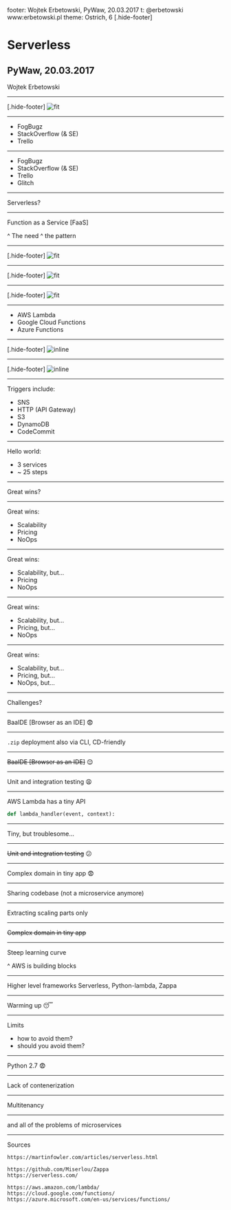 footer: Wojtek Erbetowski, PyWaw, 20.03.2017 t: @erbetowski www:erbetowski.pl 
theme: Ostrich, 6
[.hide-footer]

# Serverless

## PyWaw, 20.03.2017
Wojtek Erbetowski

---
[.hide-footer]
![fit](https://pbs.twimg.com/profile_images/451185078073171968/T4QKBj-E.jpeg)

---
* FogBugz
* StackOverflow (& SE)
* Trello

---
* FogBugz
* StackOverflow (& SE)
* Trello
* Glitch

---
Serverless?

---
Function as a Service [FaaS]

^ The need
^ the pattern

---
[.hide-footer]
![fit](https://media.licdn.com/mpr/mpr/AAEAAQAAAAAAAAihAAAAJGEwMDA2OTBjLWQwNDItNDdlMS05NjM4LWYxNDY3Y2VlMmMyNA.png)

---
[.hide-footer]
![fit](https://specify.io/assets/serverless-automation-7265d1b1cc7ae92e9559995db6dd680fce120ab97f65a5c70edbd7fa71e41acd.png)

---
[.hide-footer]
![fit](https://media.licdn.com/mpr/mpr/AAEAAQAAAAAAAAc2AAAAJGViZTdjNGY5LTc4ZmEtNGFhMy04OWEzLTAyNmM1OTdjNTgzNw.png)

---
* AWS Lambda
* Google Cloud Functions
* Azure Functions

---
[.hide-footer]
![inline](https://www.dropbox.com/s/718vk0riii3hngn/Screenshot%202017-03-20%2009.21.54.png?dl=1)

---
[.hide-footer]
![inline](https://www.dropbox.com/s/xsin3s8h8ar5jou/Screenshot%202017-03-20%2009.23.49.png?dl=1)

---
Triggers include:
* SNS
* HTTP (API Gateway)
* S3
* DynamoDB
* CodeCommit

---
Hello world:

* 3 services
* ~ 25 steps

---
Great wins?

---
Great wins:

* Scalability
* Pricing
* NoOps

---
Great wins:

* Scalability, but...
* Pricing
* NoOps

---
Great wins:

* Scalability, but...
* Pricing, but...
* NoOps

---
Great wins:

* Scalability, but...
* Pricing, but...
* NoOps, but...

---
Challenges?

---
BaaIDE [Browser as an IDE] :fearful:

---
`.zip` deployment
also via CLI, CD-friendly

---
~~BaaIDE [Browser as an IDE]~~ :relieved:

---
Unit and integration testing :weary:

---
AWS Lambda has a tiny API

```python
def lambda_handler(event, context):
```

---
Tiny, but troublesome...

---
~~Unit and integration testing~~ :confused:

---
Complex domain in tiny app :fearful:

---
Sharing codebase (not a microservice anymore)

---
Extracting scaling parts only

---
~~Complex domain in tiny app~~

---
Steep learning curve

^ AWS is building blocks

---
Higher level frameworks
Serverless, Python-lambda, Zappa

---
Warming up :sleeping:

---
Limits

* how to avoid them?
* should you avoid them?

---
Python 2.7 :fearful:

---
Lack of contenerization

---
Multitenancy

---
and all of the problems of microservices


---
Sources

```
https://martinfowler.com/articles/serverless.html

https://github.com/Miserlou/Zappa
https://serverless.com/

https://aws.amazon.com/lambda/
https://cloud.google.com/functions/
https://azure.microsoft.com/en-us/services/functions/
```

